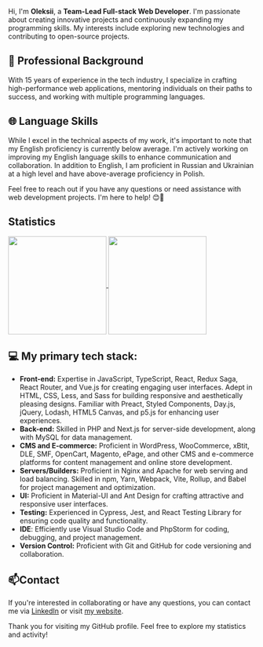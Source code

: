Hi, I'm **Oleksii**, a **Team-Lead Full-stack Web Developer**. I'm passionate about creating innovative projects and continuously expanding my programming skills. My interests include exploring new technologies and contributing to open-source projects.

## 💼 Professional Background

With 15 years of experience in the tech industry, I specialize in crafting high-performance web applications, mentoring individuals on their paths to success, and working with multiple programming languages.

## 🌐 Language Skills

While I excel in the technical aspects of my work, it's important to note that my English proficiency is currently below average. I'm actively working on improving my English language skills to enhance communication and collaboration. In addition to English, I am proficient in Russian and Ukrainian at a high level and have above-average proficiency in Polish.

Feel free to reach out if you have any questions or need assistance with web development projects. I'm here to help! 😊🚀

## Statistics

<a href="https://github.com/OleksiiFursov">
  <img height=200 align="center" src="https://github-readme-stats.vercel.app/api?username=OleksiiFursov&show_icons=true&theme=radical&count_private=true" />
</a>
<a href="https://github.com/OleksiiFursov">
  <img height=200 align="center" src="https://github-readme-stats.vercel.app/api/top-langs/?username=OleksiiFursov&layout=compact&theme=radical&langs_count=10" />
</a>


## 💻 My primary tech stack:  
 - **Front-end:**  Expertise in JavaScript, TypeScript, React, Redux Saga, React Router, and Vue.js for creating engaging user interfaces. Adept in HTML, CSS, Less, and Sass for building responsive and aesthetically pleasing designs. Familiar with Preact, Styled Components, Day.js, jQuery, Lodash, HTML5 Canvas, and p5.js for enhancing user experiences.
 - **Back-end:**  Skilled in PHP and Next.js for server-side development, along with MySQL for data management.
 - **CMS and E-commerce:**  Proficient in WordPress, WooCommerce, xBtit, DLE, SMF, OpenCart, Magento, ePage, and other CMS and e-commerce platforms for content management and online store development.
 - **Servers/Builders:**  Proficient in Nginx and Apache for web serving and load balancing. Skilled in npm, Yarn, Webpack, Vite, Rollup, and Babel for project management and optimization.
 - **UI:** Proficient in Material-UI and Ant Design for crafting attractive and responsive user interfaces.
 - **Testing:**  Experienced in Cypress, Jest, and React Testing Library for ensuring code quality and functionality.
 - **IDE**:  Efficiently use Visual Studio Code and PhpStorm for coding, debugging, and project management.
 - **Version Control:**  Proficient with Git and GitHub for code versioning and collaboration.

## 📫Contact

If you're interested in collaborating or have any questions, you can contact me via [LinkedIn](https://www.linkedin.com/in/nodepro) or visit [my website](https://crossfox.online).

Thank you for visiting my GitHub profile. Feel free to explore my statistics and activity!

